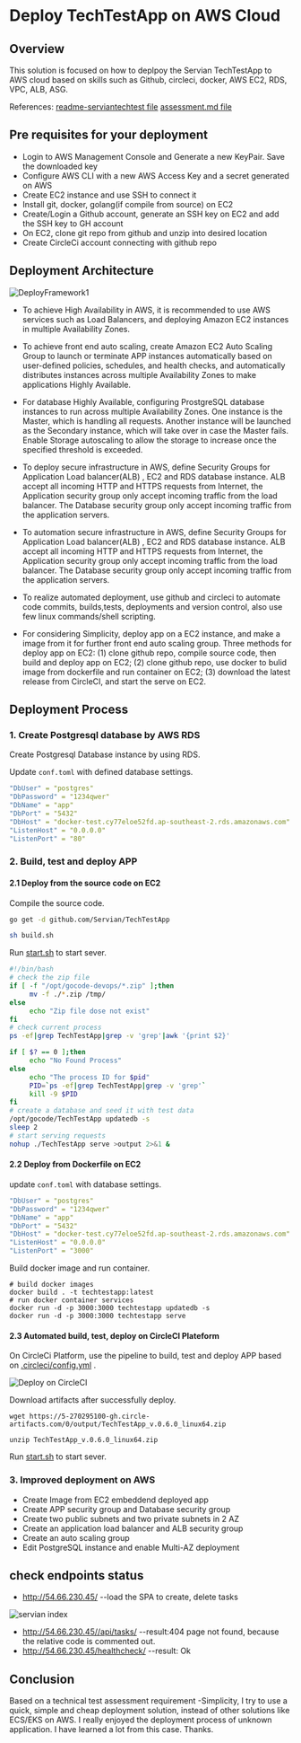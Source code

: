 
# Deploy TechTestApp on AWS Cloud

## Overview
This solution is focused on how to deplpoy the Servian TechTestApp to AWS cloud based on skills such as Github, circleci, docker, AWS EC2, RDS, VPC, ALB, ASG.

References: [readme-serviantechtest file](readme-serviantechtest.md)    [assessment.md file](ASSESSMENT.md)


## Pre requisites for your deployment


- Login to AWS Management Console and Generate a new KeyPair. Save the downloaded key
- Configure AWS CLI with a new AWS Access Key and a secret generated on AWS
- Create EC2 instance and use SSH to connect it
- Install git, docker, golang(if compile from source) on EC2
- Create/Login a Github account, generate an SSH key on EC2 and add the SSH key to GH account
- On EC2, clone git repo from github and unzip into desired location
- Create CircleCi account connecting with github repo

## Deployment Architecture

![DeployFramework1](./DeployFramework1.png)

- To achieve High Availability in AWS, it is recommended to use AWS services such as Load Balancers, and deploying Amazon EC2 instances in multiple Availability Zones.

- To achieve front end auto scaling, create Amazon EC2 Auto Scaling Group to launch or terminate APP instances automatically based on user-defined policies, schedules, and health checks, and automatically distributes instances across multiple Availability Zones to make applications Highly Available.

- For database Highly Available, configuring ProstgreSQL database instances to run across multiple Availability Zones. One instance is the Master, which is handling all requests. Another instance will be launched as the Secondary instance, which will take over in case the Master fails.  Enable Storage autoscaling to allow the storage to increase once the specified threshold is exceeded.

- To deploy secure infrastructure in AWS,  define Security Groups for  Application Load balancer(ALB) , EC2 and RDS database instance. ALB accept all incoming HTTP and HTTPS requests from Internet, the Application security group only accept incoming traffic from the load balancer. The Database security group only accept incoming traffic from the application servers.

- To automation secure infrastructure in AWS,  define Security Groups for  Application Load balancer(ALB) , EC2 and RDS database instance. ALB accept all incoming HTTP and HTTPS requests from Internet, the Application security group only accept incoming traffic from the load balancer. The Database security group only accept incoming traffic from the application servers.

- To realize automated deployment, use github and circleci to automate code commits, builds,tests, deployments and version control, also use few linux commands/shell scripting.

- For considering Simplicity, deploy app on a EC2 instance, and make a image from it for further front end auto scaling group. Three methods for deploy app on EC2: (1) clone github repo, compile source code, then build and deploy app on EC2; (2) clone github repo, use docker to bulid image from dockerfile and run container on EC2; (3) download the latest release from CircleCI, and start the serve on EC2. 


## Deployment Process

### 1. Create Postgresql database by AWS RDS

Create Postgresql Database instance by using RDS.

Update `conf.toml` with defined database settings.

```yml
"DbUser" = "postgres"
"DbPassword" = "1234qwer"
"DbName" = "app"
"DbPort" = "5432"
"DbHost" = "docker-test.cy77eloe52fd.ap-southeast-2.rds.amazonaws.com"
"ListenHost" = "0.0.0.0"
"ListenPort" = "80"

```

### 2. Build, test and deploy APP

#### 2.1 Deploy from the source code on EC2

Compile the source code.
```bash
go get -d github.com/Servian/TechTestApp

sh build.sh
```
Run [start.sh](./start.sh) to start sever.

```bash
#!/bin/bash
# check the zip file
if [ -f "/opt/gocode-devops/*.zip" ];then
     mv -f ./*.zip /tmp/
else
     echo "Zip file dose not exist"
fi
# check current process
ps -ef|grep TechTestApp|grep -v 'grep'|awk '{print $2}'

if [ $? == 0 ];then
     echo "No Found Process"
else 
     echo "The process ID for $pid"
     PID=`ps -ef|grep TechTestApp|grep -v 'grep'`
     kill -9 $PID
fi
# create a database and seed it with test data
/opt/gocode/TechTestApp updatedb -s
sleep 2
# start serving requests
nohup ./TechTestApp serve >output 2>&1 &

```
#### 2.2 Deploy from Dockerfile on EC2
update `conf.toml` with database settings.

```yml
"DbUser" = "postgres"
"DbPassword" = "1234qwer"
"DbName" = "app"
"DbPort" = "5432"
"DbHost" = "docker-test.cy77eloe52fd.ap-southeast-2.rds.amazonaws.com"
"ListenHost" = "0.0.0.0"
"ListenPort" = "3000"

```

Build docker image and run container.

```
# build docker images
docker build . -t techtestapp:latest 
# run docker container services
docker run -d -p 3000:3000 techtestapp updatedb -s
docker run -d -p 3000:3000 techtestapp serve
```
#### 2.3 Automated build, test, deploy on CircleCI Plateform
On CircleCi Platform, use the pipeline to build, test and deploy APP based on [.circleci/config.yml](./.circleci/config.yml) .


![Deploy on CircleCI](./CircleCI-Appdeploy.png)


Download artifacts after successfully deploy.
```
wget https://5-270295100-gh.circle-artifacts.com/0/output/TechTestApp_v.0.6.0_linux64.zip

unzip TechTestApp_v.0.6.0_linux64.zip
```


Run [start.sh](./start.sh) to start sever.

### 3. Improved deployment on AWS

- Create Image from EC2 embeddend deployed app
- Create APP security group and Database security group
- Create two public subnets and two private subnets in 2 AZ
- Create an application load balancer and ALB security group
- Create an auto scaling group
- Edit PostgreSQL instance and enable Multi-AZ deployment


## check endpoints status

- http://54.66.230.45/   --load the SPA to create, delete tasks

![servian index](./servian_index.png)

- http://54.66.230.45//api/tasks/ --result:404 page not found, because the relative code is commented out.
- http://54.66.230.45/healthcheck/ --result: Ok


## Conclusion
Based on a technical test assessment requirement -Simplicity, I try to use a quick, simple and cheap deployment solution, instead of other solutions like ECS/EKS on AWS. I really enjoyed the deployment process of unknown application. I have learned a lot from this case. Thanks.






